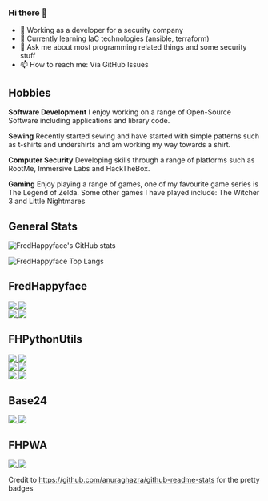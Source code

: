 ### Hi there 👋

<!--
**FredHappyface/FredHappyface** is a ✨ _special_ ✨ repository because its `README.md` (this file) appears on your GitHub profile.

- 👯 Looking to collaborate on ...
- 🤔 Looking for help with ...
- 😄 Pronouns: ...
- ⚡ Fun fact: ...
-->

- 🔭 Working as a developer for a security company
- 🌱 Currently learning IaC technologies (ansible, terraform) 
- 💬 Ask me about most programming related things and some security stuff  
- 📫 How to reach me: Via GitHub Issues 


## Hobbies 
**Software Development** I enjoy working on a range of Open-Source Software including applications and library code. 

**Sewing** Recently started sewing and have started with simple patterns such as t-shirts and undershirts and am working my way towards a shirt.

**Computer Security** Developing skills through a range of platforms such as RootMe, Immersive Labs and HackTheBox.

**Gaming** Enjoy playing a range of games, one of my favourite game series is The Legend of Zelda. Some other games I have played include: The Witcher 3 and Little Nightmares

## General Stats

![FredHappyface's GitHub stats](https://github-readme-stats.vercel.app/api?username=FredHappyface&count_private=true&show_icons=true&theme=radical&include_all_commits=true&count_private=true&role=OWNER,COLLABORATOR)

![FredHappyface Top Langs](https://github-readme-stats.vercel.app/api/top-langs/?username=FredHappyface&langs_count=8&theme=radical&layout=compact&card_width=445&include_all_commits=true&count_private=true&role=OWNER,COLLABORATOR&hide=css)

## FredHappyface


<a href="https://github.com/FredHappyface/VSCode.OSKeybindings">
  <img align="top" src="https://github-readme-stats.vercel.app/api/pin/?username=FredHappyface&theme=radical&repo=VSCode.OSKeybindings" />
</a>
<a href="https://github.com/FredHappyface/CPP.ImageEncoder">
  <img align="top" src="https://github-readme-stats.vercel.app/api/pin/?username=FredHappyface&theme=radical&repo=CPP.ImageEncoder" />
</a>
<br>

<a href="https://github.com/FredHappyface/Android.EweSticker">
  <img align="top" src="https://github-readme-stats.vercel.app/api/pin/?username=FredHappyface&theme=radical&repo=Android.EweSticker" />
</a>
<a href="https://github.com/FredHappyface/Android.FHCode">
  <img align="top" src="https://github-readme-stats.vercel.app/api/pin/?username=FredHappyface&theme=radical&repo=Android.FHCode" />
</a>
<br>

## FHPythonUtils

<a href="https://github.com/FHPythonUtils/Cli2Gui">
  <img align="top" src="https://github-readme-stats.vercel.app/api/pin/?username=FHPythonUtils&theme=radical&repo=Cli2Gui" />
</a>
<a href="https://github.com/FHPythonUtils/PyLottie">
  <img align="top" src="https://github-readme-stats.vercel.app/api/pin/?username=FHPythonUtils&theme=radical&repo=PyLottie" />
</a>
<br>

<a href="https://github.com/FHPythonUtils/BlendModes">
  <img align="top" src="https://github-readme-stats.vercel.app/api/pin/?username=FHPythonUtils&theme=radical&repo=BlendModes" />
</a>
<a href="https://github.com/FHPythonUtils/SVGTrace">
  <img align="top" src="https://github-readme-stats.vercel.app/api/pin/?username=FHPythonUtils&theme=radical&repo=SVGTrace" />
</a>
<br>

<a href="https://github.com/FHPythonUtils/SimpleSecurity">
  <img align="top" src="https://github-readme-stats.vercel.app/api/pin/?username=FHPythonUtils&theme=radical&repo=SimpleSecurity" />
</a>
<a href="https://github.com/FHPythonUtils/Waifu2x">
  <img align="top" src="https://github-readme-stats.vercel.app/api/pin/?username=FHPythonUtils&theme=radical&repo=Waifu2x" />
</a>
<br>

## Base24

<a href="https://github.com/Base24/Base24">
  <img align="top" src="https://github-readme-stats.vercel.app/api/pin/?username=Base24&theme=radical&repo=Base24" />
</a>
<a href="https://github.com/Base24/Base16-kdeplasma">
  <img align="top" src="https://github-readme-stats.vercel.app/api/pin/?username=Base24&theme=radical&repo=Base16-kdeplasma" />
</a>
<br>

## FHPWA

<a href="https://github.com/FHPWA/Brainf">
  <img align="top" src="https://github-readme-stats.vercel.app/api/pin/?username=FHPWA&theme=radical&repo=Brainf" />
</a>
<a href="https://github.com/FHPWA/PasswordGen">
  <img align="top" src="https://github-readme-stats.vercel.app/api/pin/?username=FHPWA&theme=radical&repo=PasswordGen" />
</a>
<br>


Credit to https://github.com/anuraghazra/github-readme-stats for the pretty badges 
